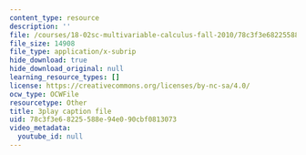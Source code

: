 ```yaml
---
content_type: resource
description: ''
file: /courses/18-02sc-multivariable-calculus-fall-2010/78c3f3e68225588e94e090cbf0813073_ocdM30Wm_8g.vtt
file_size: 14908
file_type: application/x-subrip
hide_download: true
hide_download_original: null
learning_resource_types: []
license: https://creativecommons.org/licenses/by-nc-sa/4.0/
ocw_type: OCWFile
resourcetype: Other
title: 3play caption file
uid: 78c3f3e6-8225-588e-94e0-90cbf0813073
video_metadata:
  youtube_id: null
---
```

